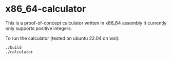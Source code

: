 # x86_64-calculator

This is a proof-of-concept calculator written in x86\_64 assembly
It currently only supports positive integers.

To run the calculator (tested on ubuntu 22.04 on wsl):
```
./build
./calculator
```
